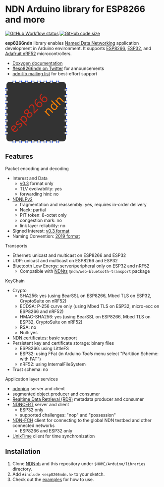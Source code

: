 # NDN Arduino library for ESP8266 and more

[![GitHub Workflow status](https://img.shields.io/github/workflow/status/yoursunny/esp8266ndn/build?style=flat)](https://github.com/yoursunny/esp8266ndn/actions) [![GitHub code size](https://img.shields.io/github/languages/code-size/yoursunny/esp8266ndn?style=flat)](https://github.com/yoursunny/esp8266ndn)

**esp8266ndn** library enables [Named Data Networking](https://named-data.net/) application development in Arduino environment. It supports [ESP8266](https://github.com/esp8266/Arduino), [ESP32](https://github.com/espressif/arduino-esp32), and [Adafruit nRF52](https://github.com/adafruit/Adafruit_nRF52_Arduino) microcontrollers.

* [Doxygen documentation](https://esp8266ndn.ndn.today/)
* [#esp8266ndn on Twitter](https://twitter.com/hashtag/esp8266ndn) for announcements
* [ndn-lib mailing list](https://www.lists.cs.ucla.edu/mailman/listinfo/ndn-lib) for best-effort support

![esp8266ndn logo](docs/logo.svg)

## Features

Packet encoding and decoding

* Interest and Data
  * [v0.3](https://named-data.net/doc/NDN-packet-spec/0.3/) format only
  * TLV evolvability: yes
  * forwarding hint: no
* [NDNLPv2](https://redmine.named-data.net/projects/nfd/wiki/NDNLPv2)
  * fragmentation and reassembly: yes, requires in-order delivery
  * Nack: partial
  * PIT token: 8-octet only
  * congestion mark: no
  * link layer reliability: no
* Signed Interest: [v0.3 format](https://named-data.net/doc/NDN-packet-spec/0.3/signed-interest.html)
* Naming Convention: [2019 format](https://named-data.net/publications/techreports/ndn-tr-22-2-ndn-memo-naming-conventions/)

Transports

* Ethernet: unicast and multicast on ESP8266 and ESP32
* UDP: unicast and multicast on ESP8266 and ESP32
* Bluetooth Low Energy: server/peripheral only on ESP32 and nRF52
  * Compatible with [NDNts](https://yoursunny.com/p/NDNts/) `@ndn/web-bluetooth-transport` package

KeyChain

* Crypto
  * SHA256: yes (using BearSSL on ESP8266, Mbed TLS on ESP32, CryptoSuite on nRF52)
  * ECDSA: P-256 curve only (using Mbed TLS on ESP32, micro-ecc on ESP8266 and nRF52)
  * HMAC-SHA256: yes (using BearSSL on ESP8266, Mbed TLS on ESP32, CryptoSuite on nRF52)
  * RSA: no
  * Null: yes
* [NDN certificates](https://named-data.net/doc/ndn-cxx/0.7.1/specs/certificate-format.html): basic support
* Persistent key and certificate storage: binary files
  * ESP8266: using LittleFS
  * ESP32: using FFat (in Arduino *Tools* menu select "Partition Scheme: with FAT")
  * nRF52: using InternalFileSystem
* Trust schema: no

Application layer services

* [ndnping](https://github.com/named-data/ndn-tools/tree/master/tools/ping) server and client
* segmented object producer and consumer
* [Realtime Data Retrieval (RDR)](https://redmine.named-data.net/projects/ndn-tlv/wiki/RDR) metadata producer and consumer
* [NDNCERT](https://github.com/named-data/ndncert/wiki/NDNCERT-Protocol-0.3) server and client
  * ESP32 only
  * supported challenges: "nop" and "possession"
* [NDN-FCH](https://github.com/11th-ndn-hackathon/ndn-fch) client for connecting to the global NDN testbed and other connected networks
  * ESP8266 and ESP32 only
* [UnixTime](https://github.com/yoursunny/ndn6-tools/blob/main/unix-time-service.md) client for time synchronization

## Installation

1. Clone [NDNph](https://github.com/yoursunny/NDNph) and this repository under `$HOME/Arduino/libraries` directory.
2. Add `#include <esp8266ndn.h>` to your sketch.
3. Check out the [examples](examples/) for how to use.
